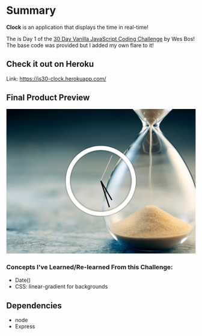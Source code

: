 # Summary

**Clock** is an application that displays the time in real-time!

The is Day 1 of the [30 Day Vanilla JavaScript Coding Challenge](https://javascript30.com/) by Wes Bos! The base code was provided but I added my own flare to it!

## Check it out on Heroku

Link: https://js30-clock.herokuapp.com/

## Final Product Preview

![home-page](https://github.com/StephhyL/JS30-Clock/blob/main/public/docs/home.png)

### Concepts I've Learned/Re-learned From this Challenge:

- Date()
- CSS: linear-gradient for backgrounds

## Dependencies

- node
- Express
